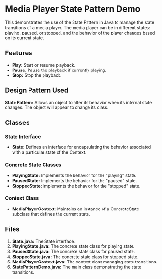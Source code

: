 # Media Player State Pattern Demo

This demonstrates the use of the State Pattern in Java to manage the state transitions of a media player. The media player can be in different states: playing, paused, or stopped, and the behavior of the player changes based on its current state.

## Features

- **Play:** Start or resume playback.
- **Pause:** Pause the playback if currently playing.
- **Stop:** Stop the playback.

## Design Pattern Used

**State Pattern:** Allows an object to alter its behavior when its internal state changes. The object will appear to change its class.

## Classes

### State Interface

- **State:** Defines an interface for encapsulating the behavior associated with a particular state of the Context.

### Concrete State Classes

- **PlayingState:** Implements the behavior for the "playing" state.
- **PausedState:** Implements the behavior for the "paused" state.
- **StoppedState:** Implements the behavior for the "stopped" state.

### Context Class

- **MediaPlayerContext:** Maintains an instance of a ConcreteState subclass that defines the current state.

## Files

1. **State.java:** The State interface.
2. **PlayingState.java:** The concrete state class for playing state.
3. **PausedState.java:** The concrete state class for paused state.
4. **StoppedState.java:** The concrete state class for stopped state.
5. **MediaPlayerContext.java:** The context class managing state transitions.
6. **StatePatternDemo.java:** The main class demonstrating the state transitions.

